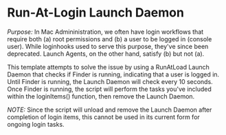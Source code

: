 # Run-At-Login Launch Daemon

*Purpose:* In Mac Admininistration, we often have login workflows that require both (a) root permissions and (b) a user to be logged in (console user). While loginhooks used to serve this purpose, they've since been deprecated. Launch Agents, on the other hand, satisfy (b) but not (a).

This template attempts to solve the issue by using a RunAtLoad Launch Daemon that checks if Finder is running, indicating that a user is logged in. Until Finder is running, the Launch Daemon will check every 10 seconds. Once Finder is running, the script will perform the tasks you've included within the loginItems() function, then remove the Launch Daemon.

_NOTE:_ Since the script will unload and remove the Launch Daemon after completion of login items, this cannot be used in its current form for ongoing login tasks.
